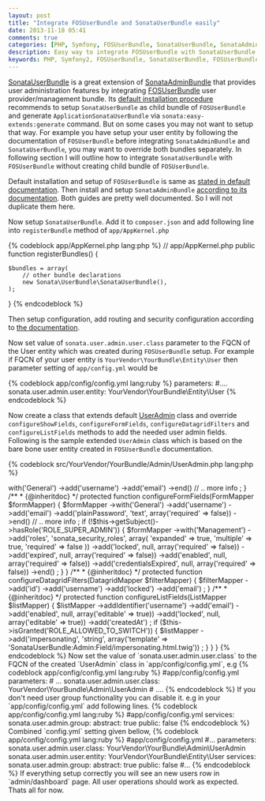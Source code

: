 ```yaml
---
layout: post
title: "Integrate FOSUserBundle and SonataUserBundle easily"
date: 2013-11-18 05:41
comments: true
categories: [PHP, Symfony, FOSUserBundle, SonataUserBundle, SonataAdminBundle]
description: Easy way to integrate FOSUserBundle with SonataUserBundle Symfony2 bundles
keywords: PHP, Symfony2, FOSUserBundle, SonataUserBundle, FOSUserBundle + SonataUserBundle, integrate FOSUserBundle with SonataUserBundle, SonataAdminBundle, SonataUserBundle, Setup, integrating, configuration, install, Easy
---
```

[SonataUserBundle](https://github.com/sonata-project/SonataUserBundle) is a great extension of [SonataAdminBundle](https://github.com/sonata-project/SonataAdminBundle) that provides user administration features by integrating [FOSUserBundle](https://github.com/FriendsOfSymfony/FOSUserBundle) user provider/management bundle. Its [default installation procedure](https://github.com/sonata-project/SonataUserBundle/blob/master/Resources/doc/reference/installation.rst#installation) recommends to setup `SonataUserBundle` as child bundle of `FOSUserBundle` and generate `ApplicationSonataUserBundle` via `sonata:easy-extends:generate` command. But on some cases you may not want to setup that way. For example you have setup your user entity by following the documentation of `FOSUserBundle` before integrating `SonataAdminBundle` and `SonataUserBundle`, you may want to override both bundles separately.  In following section I will outline how to integrate `SonataUserBundle` with `FOSUserBundle` without creating child bundle of `FOSUserBundle`.

Default installation and setup of `FOSUserBundle` is same as [stated in default documentation](https://github.com/FriendsOfSymfony/FOSUserBundle/blob/master/Resources/doc/index.md#getting-started-with-fosuserbundle). Then install and setup `SonataAdminBundle` [according to its documentation](http://sonata-project.org/bundles/admin/master/doc/index.html#reference-guide). Both guides are pretty well documented. So I will not duplicate them here.

Now setup `SonataUserBundle`. Add it to `composer.json` and add following line into `registerBundle` method of `app/AppKernel.php`

{% codeblock app/AppKernel.php lang:php %}
// app/AppKernel.php
public function registerBundles()
{

    $bundles = array(
        // other bundle declarations
        new Sonata\UserBundle\SonataUserBundle(),
    );
}
{% endcodeblock %}

Then setup configuration, add routing and security configuration according to [the documentation](https://github.com/sonata-project/SonataUserBundle/blob/master/Resources/doc/reference/installation.rst#configuration).

Now set value of `sonata.user.admin.user.class` parameter to the FQCN of the User entity which was created during `FOSUserBundle` setup. For example if FQCN of your user entity is `YourVendor\YourBundle\Entity\User` then parameter setting of `app/config.yml` would be 

{% codeblock app/config/config.yml lang:ruby %}
parameters:
    #....
    sonata.user.admin.user.entity: YourVendor\YourBundle\Entity\User
{% endcodeblock %}

Now create a class that extends default [UserAdmin](https://github.com/sonata-project/SonataUserBundle/blob/master/Admin/Model/UserAdmin.php) class and override `configureShowFields`, `configureFormFields`, `configureDatagridFilters` and `configureListFields` methods to add the needed user admin fields. Following is the sample extended `UserAdmin` class which is based on the bare bone user entity created in `FOSUserBundle` documentation.

{% codeblock src/YourVendor/YourBundle/Admin/UserAdmin.php lang:php  %}

<?php
//src/YourVendor/YourBundle/Admin/UserAdmin.php

namespace YourVendor\YourBundle\Admin;

use Sonata\UserBundle\Admin\Model\UserAdmin as BaseUserAdmin;

use Sonata\AdminBundle\Form\FormMapper;
use Sonata\AdminBundle\Datagrid\DatagridMapper;
use Sonata\AdminBundle\Datagrid\ListMapper;
use Sonata\AdminBundle\Show\ShowMapper;

use FOS\UserBundle\Model\UserManagerInterface;
use Sonata\AdminBundle\Route\RouteCollection;


class UserAdmin extends BaseUserAdmin
{
    /**
     * {@inheritdoc}
     */
    protected function configureShowFields(ShowMapper $showMapper)
    {
        $showMapper
            ->with('General')
                ->add('username')
                ->add('email')
            ->end()
            // .. more info
        ;
    }

    /**
     * {@inheritdoc}
     */
    protected function configureFormFields(FormMapper $formMapper)
    {

        $formMapper
            ->with('General')
                ->add('username')
                ->add('email')
                ->add('plainPassword', 'text', array('required' => false))
            ->end()
            // .. more info
            ;

        if (!$this->getSubject()->hasRole('ROLE_SUPER_ADMIN')) {
            $formMapper
                ->with('Management')
                    ->add('roles', 'sonata_security_roles', array(
                        'expanded' => true,
                        'multiple' => true,
                        'required' => false
                    ))
                    ->add('locked', null, array('required' => false))
                    ->add('expired', null, array('required' => false))
                    ->add('enabled', null, array('required' => false))
                    ->add('credentialsExpired', null, array('required' => false))
                ->end()
            ;
        }
    }

    /**
     * {@inheritdoc}
     */
    protected function configureDatagridFilters(DatagridMapper $filterMapper)
    {
        $filterMapper
            ->add('id')
            ->add('username')
            ->add('locked')
            ->add('email')
        ;
    }
    /**
     * {@inheritdoc}
     */
    protected function configureListFields(ListMapper $listMapper)
    {
        $listMapper
            ->addIdentifier('username')
            ->add('email')
            ->add('enabled', null, array('editable' => true))
            ->add('locked', null, array('editable' => true))
            ->add('createdAt')
        ;

        if ($this->isGranted('ROLE_ALLOWED_TO_SWITCH')) {
            $listMapper
                ->add('impersonating', 'string', array('template' => 'SonataUserBundle:Admin:Field/impersonating.html.twig'))
            ;
        }
    }
}
{% endcodeblock %}

Now set the value of `sonata.user.admin.user.class` to the FQCN of the created `UserAdmin` class in `app/config/config.yml`, e.g

{% codeblock app/config/config.yml lang:ruby %}

#app/config/config.yml

parameters:
    # ...
    sonata.user.admin.user.class: YourVendor\YourBundle\Admin\UserAdmin

# ....
{% endcodeblock %}

If you don't need user group functionality you can disable it. e.g in your `app/config/config.yml` add following lines.

{% codeblock app/config/config.yml lang:ruby %}

#app/config/config.yml

services:
    sonata.user.admin.group:
        abstract: true
        public: false

{% endcodeblock %}

Combined `config.yml` setting given bellow,

{% codeblock app/config/config.yml lang:ruby %}

#app/config/config.yml

#...

parameters:
    sonata.user.admin.user.class: YourVendor\YourBundle\Admin\UserAdmin
    sonata.user.admin.user.entity: YourVendor\YourBundle\Entity\User

services:
    sonata.user.admin.group:
        abstract: true
        public: false
#...

{% endcodeblock %}

If everything setup correctly you will see an new users row in `admin/dashboard` page. All user operations should work as expected. Thats all for now.
